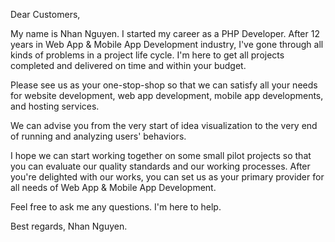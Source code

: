 Dear Customers,

My name is Nhan Nguyen. I started my career as a PHP Developer. After 12 years in Web App & Mobile App Development industry, I've gone through all kinds of problems in a project life cycle. I'm here to get all projects completed and delivered on time and within your budget.

Please see us as your one-stop-shop so that we can satisfy all your needs for website development, web app development, mobile app developments, and hosting services.

We can advise you from the very start of idea visualization to the very end of running and analyzing users' behaviors.

I hope we can start working together on some small pilot projects so that you can evaluate our quality standards and our working processes. After you're delighted with our works, you can set us as your primary provider for all needs of Web App & Mobile App Development.

Feel free to ask me any questions. I'm here to help.

Best regards,
Nhan Nguyen.

